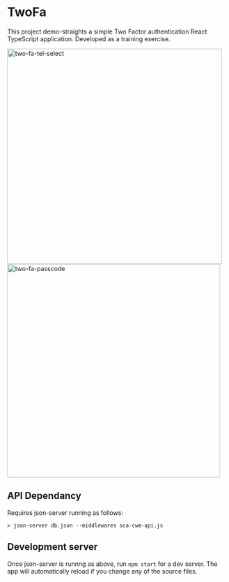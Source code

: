 # TwoFa

This project demo-straights a simple Two Factor authentication React TypeScript application. Developed as a training exercise.

<img width="493" alt="two-fa-tel-select" src="https://user-images.githubusercontent.com/32771159/151399593-42681b06-b936-4df1-9cdd-850b09e2f434.PNG">

<img width="489" alt="two-fa-passcode" src="https://user-images.githubusercontent.com/32771159/151399520-674317ee-400a-472e-8008-f46078fdfdc9.PNG">

## API Dependancy

Requires json-server running as follows:

    > json-server db.json --middlewares sca-cwm-api.js

## Development server

Once json-server is runnng as above, run `npm start` for a dev server. The app will automatically reload if you change any of the source files.
